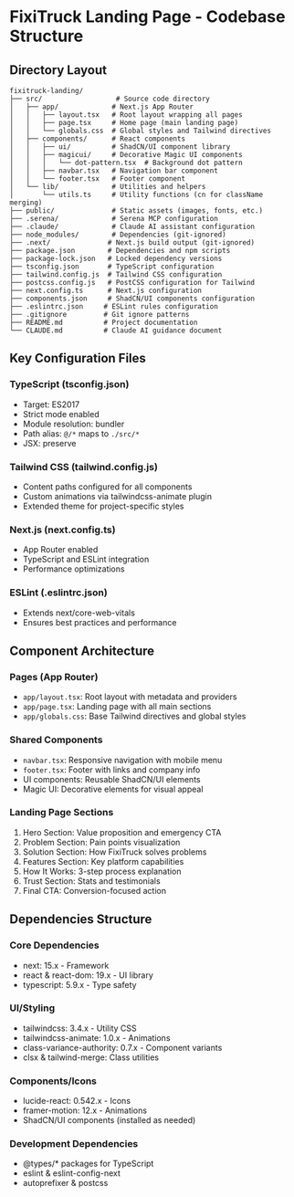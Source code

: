 # FixiTruck Landing Page - Codebase Structure

## Directory Layout
```
fixitruck-landing/
├── src/                  # Source code directory
│   ├── app/             # Next.js App Router
│   │   ├── layout.tsx   # Root layout wrapping all pages
│   │   ├── page.tsx     # Home page (main landing page)
│   │   └── globals.css  # Global styles and Tailwind directives
│   ├── components/      # React components
│   │   ├── ui/          # ShadCN/UI component library
│   │   ├── magicui/     # Decorative Magic UI components
│   │   │   └── dot-pattern.tsx  # Background dot pattern
│   │   ├── navbar.tsx   # Navigation bar component
│   │   └── footer.tsx   # Footer component
│   └── lib/             # Utilities and helpers
│       └── utils.ts     # Utility functions (cn for className merging)
├── public/              # Static assets (images, fonts, etc.)
├── .serena/             # Serena MCP configuration
├── .claude/             # Claude AI assistant configuration
├── node_modules/        # Dependencies (git-ignored)
├── .next/              # Next.js build output (git-ignored)
├── package.json        # Dependencies and npm scripts
├── package-lock.json   # Locked dependency versions
├── tsconfig.json       # TypeScript configuration
├── tailwind.config.js  # Tailwind CSS configuration
├── postcss.config.js   # PostCSS configuration for Tailwind
├── next.config.ts      # Next.js configuration
├── components.json     # ShadCN/UI components configuration
├── .eslintrc.json     # ESLint rules configuration
├── .gitignore         # Git ignore patterns
├── README.md          # Project documentation
└── CLAUDE.md          # Claude AI guidance document
```

## Key Configuration Files

### TypeScript (tsconfig.json)
- Target: ES2017
- Strict mode enabled
- Module resolution: bundler
- Path alias: `@/*` maps to `./src/*`
- JSX: preserve

### Tailwind CSS (tailwind.config.js)
- Content paths configured for all components
- Custom animations via tailwindcss-animate plugin
- Extended theme for project-specific styles

### Next.js (next.config.ts)
- App Router enabled
- TypeScript and ESLint integration
- Performance optimizations

### ESLint (.eslintrc.json)
- Extends next/core-web-vitals
- Ensures best practices and performance

## Component Architecture

### Pages (App Router)
- `app/layout.tsx`: Root layout with metadata and providers
- `app/page.tsx`: Landing page with all main sections
- `app/globals.css`: Base Tailwind directives and global styles

### Shared Components
- `navbar.tsx`: Responsive navigation with mobile menu
- `footer.tsx`: Footer with links and company info
- UI components: Reusable ShadCN/UI elements
- Magic UI: Decorative elements for visual appeal

### Landing Page Sections
1. Hero Section: Value proposition and emergency CTA
2. Problem Section: Pain points visualization
3. Solution Section: How FixiTruck solves problems
4. Features Section: Key platform capabilities
5. How It Works: 3-step process explanation
6. Trust Section: Stats and testimonials
7. Final CTA: Conversion-focused action

## Dependencies Structure

### Core Dependencies
- next: 15.x - Framework
- react & react-dom: 19.x - UI library
- typescript: 5.9.x - Type safety

### UI/Styling
- tailwindcss: 3.4.x - Utility CSS
- tailwindcss-animate: 1.0.x - Animations
- class-variance-authority: 0.7.x - Component variants
- clsx & tailwind-merge: Class utilities

### Components/Icons
- lucide-react: 0.542.x - Icons
- framer-motion: 12.x - Animations
- ShadCN/UI components (installed as needed)

### Development Dependencies
- @types/* packages for TypeScript
- eslint & eslint-config-next
- autoprefixer & postcss